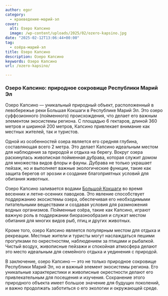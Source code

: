 ```yaml
---
author: egor
category:
  - краеведение-марий-эл
cover:
  alt: Озеро Капсино
  image: /wp-content/uploads/2025/02/ozero-kapsino.jpg
date: "2025-02-12T13:06:44+00:00"
tag:
  - озёра-марий-эл
title: Озеро Капсино
description: Озеро Капсино
keywords: Озеро Капсино
url: /ozero-kapsino/

---
```

### Озеро Капсино: природное сокровище Республики Марий Эл

Озеро Капсино — уникальный природный объект, расположенный в левобережье реки Большая Кокшаги в Республике Марий Эл. Это озеро суффозионного (пойменного) происхождения, что делает его важным элементом экосистемы региона. С площадью 6 гектаров, длиной 360 метров и шириной 200 метров, Капсино привлекает внимание как местных жителей, так и туристов.

Одной из особенностей озера является его средняя глубина, составляющая всего 2 метра. Это делает Капсино идеальным местом для наблюдения за природой и отдыха на берегу. Вокруг озера раскинулась живописная пойменная дубрава, которая служит домом для множества видов флоры и фауны. Дубрава не только украшает пейзаж, но и выполняет важные экологические функции, такие как защита берегов от эрозии и создание благоприятных условий для обитания животных.

Озеро Капсино заливается водами [Большой Кокшаги](/bolshaya_kokshaga/) во время весенних и летне-осенних паводков. Это явление способствует поддержанию экосистемы озера, обеспечивая его необходимыми питательными веществами и создавая условия для размножения водных организмов. Пойменные озёра, такие как Капсино, играют важную роль в поддержании биоразнообразия и служат местом обитания для многих видов рыб, птиц и других животных.

Кроме того, озеро Капсино является популярным местом для отдыха и рекреации. Местные жители и туристы могут наслаждаться пешими прогулками по окрестностям, наблюдением за птицами и рыбалкой. Чистый воздух, живописные пейзажи и спокойная атмосфера делают это место идеальным для семейного отдыха и уединения с природой.

В заключение, озеро Капсино — это не только природное сокровище Республики Марий Эл, но и важный элемент экосистемы региона. Его уникальные характеристики и живописные окрестности делают его привлекательным для посещения и изучения. Сохранение этого природного объекта имеет большое значение для будущих поколений, и важно продолжать заботиться о его экологии и окружающей среде.
